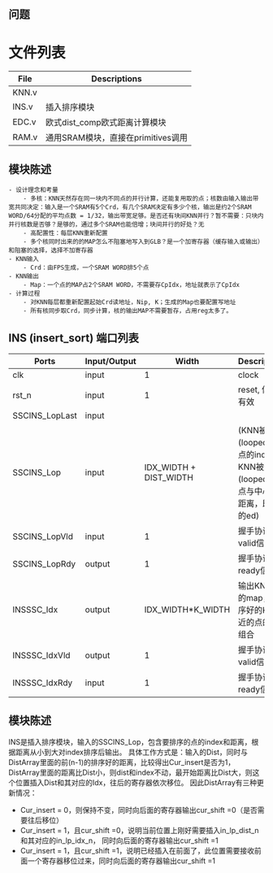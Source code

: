 ## 问题

# 文件列表
| File | Descriptions |
| ---- | ---- |
| KNN.v | 
| INS.v | 插入排序模块 |
| EDC.v | 欧式dist_comp欧式距离计算模块 |
| RAM.v | 通用SRAM模块，直接在primitives调用 |

## 模块陈述
    - 设计理念和考量
        - 多核：KNN天然存在同一块内不同点的并行计算，还能复用取的点；核数由输入输出带宽共同决定：输入是一个SRAM有5个Crd，有几个SRAM决定有多少个核，输出是约2个SRAM WORD/64分配的平均点数 = 1/32，输出带宽足够。是否还有块间KNN并行？暂不需要：只块内并行核数是否够？是够的，通过多个SRAM也能倍增；块间并行的好处？无
        - 高配置性：每层KNN重新配置
        - 多个核同时出来的的MAP怎么不阻塞地写入到GLB？是一个加寄存器（缓存输入或输出）和阻塞的选择，选择不加寄存器
    - KNN输入
        - Crd：由FPS生成，一个SRAM WORD排5个点
    - KNN输出
        - Map：一个点的MAP占2个SRAM WORD，不需要存CpIdx，地址就表示了CpIdx
    - 计算过程
        - 对KNN每层都重新配置起始Crd读地址，Nip, K；生成的Map也要配置写地址
        - 所有核同步取Crd，同步计算，核的输出MAP不需要暂存，占用reg太多了。

## INS (insert_sort) 端口列表
| Ports | Input/Output | Width | Descriptions |
| ---- | ---- | ---- | ---- |
| clk | input | 1 | clock |
| rst_n | input | 1 | reset, 低电平有效 |
| SSCINS_LopLast | input |
| SSCINS_Lop    | input| IDX_WIDTH + DIST_WIDTH | (KNN被遍历(looped)到的点的index, KNN被遍历(looped)到的点与中心点的距离，即上述的ed) |
| SSCINS_LopVld | input | 1 | 握手协议的valid信号 |
| SSCINS_LopRdy | output | 1 | 握手协议的ready信号 |
| INSSSC_Idx    | output | IDX_WIDTH\*K_WIDTH | 输出KNN构建的map，即排序好的K个最近的点的idx组合 |
| INSSSC_IdxVld | output | 1 | 握手协议的valid信号 | 
| INSSSC_IdxRdy | input | 1 | 握手协议的ready信号 |

## 模块陈述
INS是插入排序模块，输入的SSCINS_Lop，包含要排序的点的index和距离，根据距离从小到大对index排序后输出。
具体工作方式是：输入的Dist，同时与DistArray里面的前(n-1)的排序好的距离，比较得出Cur_insert是否为1，DistArray里面的距离比Dist小，则dist和index不动，最开始距离比Dist大，则这个位置插入Dist和其对应的Idx，往后的寄存器依次移位。
因此DistArray有三种更新情况：
  - Cur_insert = 0，则保持不变，同时向后面的寄存器输出cur_shift =0（是否需要往后移位）
  - Cur_insert = 1，且cur_shift =0，说明当前位置上刚好需要插入in_lp_dist_n和其对应的in_lp_idx_n， 同时向后面的寄存器输出cur_shift =1
  - Cur_insert = 1，且cur_shift =1，说明已经插入在前面了，此位置需要接收前面一个寄存器移位过来，同时向后面的寄存器输出cur_shift =1
